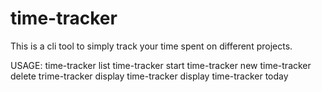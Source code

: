 # time-tracker

This is a cli tool to simply track your time spent on different
projects.

USAGE:
time-tracker list
time-tracker start <project>
time-tracker new <project>
time-tracker delete <project>
trime-tracker display
time-tracker display <project>
time-tracker today
